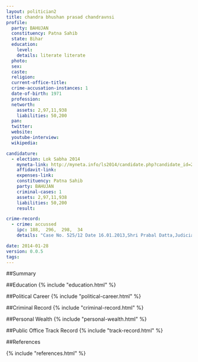 ```yaml
---
layout: politician2
title: chandra bhushan prasad chandravnsi
profile: 
  party: BAHUJAN
  constituency: Patna Sahib
  state: Bihar
  education: 
    level: 
    details: literate literate
  photo: 
  sex: 
  caste: 
  religion: 
  current-office-title: 
  crime-accusation-instances: 1
  date-of-birth: 1971
  profession: 
  networth: 
    assets: 2,97,11,938
    liabilities: 50,200
  pan: 
  twitter: 
  website: 
  youtube-interview: 
  wikipedia: 

candidature: 
  - election: Lok Sabha 2014
    myneta-link: http://myneta.info/ls2014/candidate.php?candidate_id=2763
    affidavit-link: 
    expenses-link: 
    constituency: Patna Sahib 
    party: BAHUJAN
    criminal-cases: 1
    assets: 2,97,11,938
    liabilities: 50,200
    result:  

crime-record: 
  - crime: accussed
    ipc: 188,  296,  298,  34
    details: "Case No. 525/12 Date 16.01.2013,Shri Prabal Datta,Judicial Magistrate First Class,Patna" 

date: 2014-01-28
version: 0.0.5
tags: 
---
```

##Summary


##Education
{% include "education.html" %}


##Political Career
{% include "political-career.html" %}


##Criminal Record
{% include "criminal-record.html" %}


##Personal Wealth
{% include "personal-wealth.html" %}


##Public Office Track Record
{% include "track-record.html" %}


##References


{% include "references.html" %}
